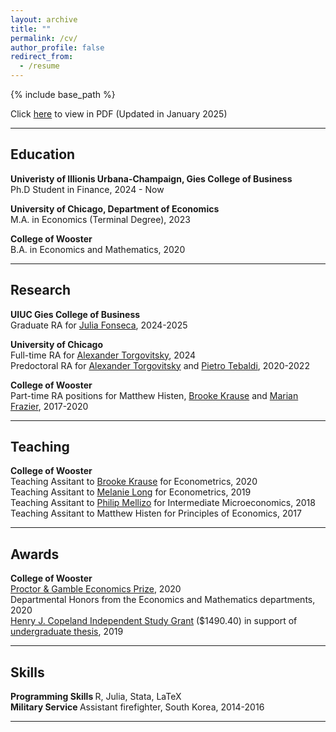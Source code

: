 ```yaml
---
layout: archive
title: ""
permalink: /cv/
author_profile: false
redirect_from:
  - /resume
---
```


{% include base_path %}

Click [here](https://drive.google.com/file/d/1_cFAG4X3u22VXXG863L4BF3J-fZZJxax/view?usp=sharing) to view in PDF (Updated in January 2025)

<hr> 

## Education

<strong>Univeristy of Illionis Urbana-Champaign, Gies College of Business</strong> <br>
Ph.D Student in Finance, 2024 - Now <br>

<strong> University of Chicago, Department of Economics</strong> <br>
M.A. in Economics (Terminal Degree), 2023 <br>

<strong>College of Wooster</strong> <br>
B.A. in Economics and Mathematics, 2020<br>

<hr> 

## Research

<strong>UIUC Gies College of Business</strong> <br>
Graduate RA for [Julia Fonseca](https://www.juliafonseca.com), 2024-2025 <br>

<strong>University of Chicago</strong><br>
Full-time RA for [Alexander Torgovitsky](https://a-torgovitsky.github.io), 2024<br>
Predoctoral RA for [Alexander Torgovitsky](https://a-torgovitsky.github.io) and [Pietro Tebaldi](https://www.pietrotebaldi.com), 2020-2022 <br>

<strong>College of Wooster</strong><br>
Part-time RA positions for Matthew Histen, [Brooke Krause](https://sites.google.com/view/brookekrause/home) and [Marian Frazier](https://wooster.edu/bio/mafrazier/), 2017-2020 <br>
  
<hr> 

## Teaching

<strong>College of Wooster</strong> <br>
Teaching Assitant to [Brooke Krause](https://sites.google.com/view/brookekrause/home) for Econometrics, 2020 <br>
Teaching Assitant to [Melanie Long](https://sites.google.com/view/mglong/home?authuser=0) for Econometrics, 2019 <br>
Teaching Assitant to [Philip Mellizo](https://wooster.edu/bio/pmellizo/) for Intermediate Microeconomics, 2018 <br>
Teaching Assitant to Matthew Histen for Principles of Economics, 2017 <br>

<hr>

## Awards

<strong>College of Wooster</strong> <br>
[Proctor & Gamble Economics Prize](https://drive.google.com/file/d/1ZwWnqDEm9B9V1NSX19_Q0CVrE-ilk1Z-/view?usp=sharing), 2020 <br>
Departmental Honors from the Economics and Mathematics departments, 2020 <br>
[Henry J. Copeland Independent Study Grant](https://inside.wooster.edu/academic-affairs/copeland-fund/) ($1490.40) in support of [undergraduate thesis](https://openworks.wooster.edu/cgi/viewcontent.cgi?article=11861&context=independentstudy), 2019

<hr>

## Skills 
<strong>Programming Skills </strong> R, Julia, Stata, LaTeX <br>
<strong>Military Service </strong> Assistant firefighter, South Korea, 2014-2016

<hr> 
